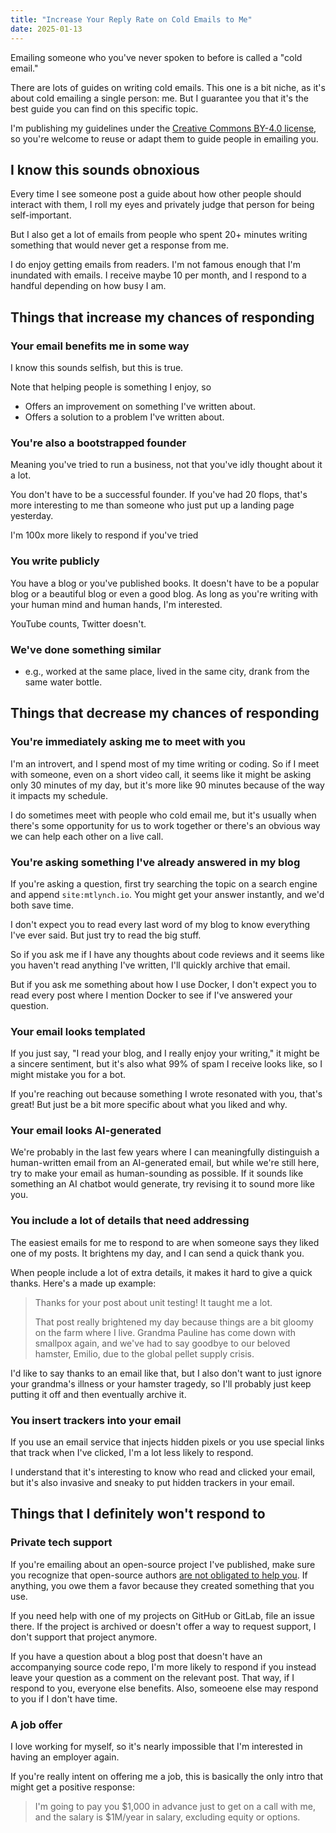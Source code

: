 ```yaml
---
title: "Increase Your Reply Rate on Cold Emails to Me"
date: 2025-01-13
---
```


Emailing someone who you've never spoken to before is called a "cold email."

There are lots of guides on writing cold emails. This one is a bit niche, as it's about cold emailing a single person: me. But I guarantee you that it's the best guide you can find on this specific topic.

I'm publishing my guidelines under the [Creative Commons BY-4.0 license](https://creativecommons.org/licenses/by/4.0/), so you're welcome to reuse or adapt them to guide people in emailing you.

## I know this sounds obnoxious

Every time I see someone post a guide about how other people should interact with them, I roll my eyes and privately judge that person for being self-important.

But I also get a lot of emails from people who spent 20+ minutes writing something that would never get a response from me.

I do enjoy getting emails from readers. I'm not famous enough that I'm inundated with emails. I receive maybe 10 per month, and I respond to a handful depending on how busy I am.

## Things that increase my chances of responding

### Your email benefits me in some way

I know this sounds selfish, but this is true.

Note that helping people is something I enjoy, so

- Offers an improvement on something I've written about.
- Offers a solution to a problem I've written about.

### You're also a bootstrapped founder

Meaning you've tried to run a business, not that you've idly thought about it a lot.

You don't have to be a successful founder. If you've had 20 flops, that's more interesting to me than someone who just put up a landing page yesterday.

I'm 100x more likely to respond if you've tried

### You write publicly

You have a blog or you've published books. It doesn't have to be a popular blog or a beautiful blog or even a good blog. As long as you're writing with your human mind and human hands, I'm interested.

YouTube counts, Twitter doesn't.

### We've done something similar

- e.g., worked at the same place, lived in the same city, drank from the same water bottle.

## Things that decrease my chances of responding

### You're immediately asking me to meet with you

I'm an introvert, and I spend most of my time writing or coding. So if I meet with someone, even on a short video call, it seems like it might be asking only 30 minutes of my day, but it's more like 90 minutes because of the way it impacts my schedule.

I do sometimes meet with people who cold email me, but it's usually when there's some opportunity for us to work together or there's an obvious way we can help each other on a live call.

### You're asking something I've already answered in my blog

If you're asking a question, first try searching the topic on a search engine and append `site:mtlynch.io`. You might get your answer instantly, and we'd both save time.

I don't expect you to read every last word of my blog to know everything I've ever said. But just try to read the big stuff.

So if you ask me if I have any thoughts about code reviews and it seems like you haven't read anything I've written, I'll quickly archive that email.

But if you ask me something about how I use Docker, I don't expect you to read every post where I mention Docker to see if I've answered your question.

### Your email looks templated

If you just say, "I read your blog, and I really enjoy your writing," it might be a sincere sentiment, but it's also what 99% of spam I receive looks like, so I might mistake you for a bot.

If you're reaching out because something I wrote resonated with you, that's great! But just be a bit more specific about what you liked and why.

### Your email looks AI-generated

We're probably in the last few years where I can meaningfully distinguish a human-written email from an AI-generated email, but while we're still here, try to make your email as human-sounding as possible. If it sounds like something an AI chatbot would generate, try revising it to sound more like you.

### You include a lot of details that need addressing

The easiest emails for me to respond to are when someone says they liked one of my posts. It brightens my day, and I can send a quick thank you.

When people include a lot of extra details, it makes it hard to give a quick thanks. Here's a made up example:

> Thanks for your post about unit testing! It taught me a lot.
>
> That post really brightened my day because things are a bit gloomy on the farm where I live. Grandma Pauline has come down with smallpox again, and we've had to say goodbye to our beloved hamster, Emilio, due to the global pellet supply crisis.

I'd like to say thanks to an email like that, but I also don't want to just ignore your grandma's illness or your hamster tragedy, so I'll probably just keep putting it off and then eventually archive it.

### You insert trackers into your email

If you use an email service that injects hidden pixels or you use special links that track when I've clicked, I'm a lot less likely to respond.

I understand that it's interesting to know who read and clicked your email, but it's also invasive and sneaky to put hidden trackers in your email.

## Things that I definitely won't respond to

### Private tech support

If you're emailing about an open-source project I've published, make sure you recognize that open-source authors [are not obligated to help you](https://mikemcquaid.com/open-source-maintainers-owe-you-nothing/). If anything, you owe them a favor because they created something that you use.

If you need help with one of my projects on GitHub or GitLab, file an issue there. If the project is archived or doesn't offer a way to request support, I don't support that project anymore.

If you have a question about a blog post that doesn't have an accompanying source code repo, I'm more likely to respond if you instead leave your question as a comment on the relevant post. That way, if I respond to you, everyone else benefits. Also, someoene else may respond to you if I don't have time.

### A job offer

I love working for myself, so it's nearly impossible that I'm interested in having an employer again.

If you're really intent on offering me a job, this is basically the only intro that might get a positive response:

> I'm going to pay you $1,000 in advance just to get on a call with me, and the salary is $1M/year in salary, excluding equity or options.
